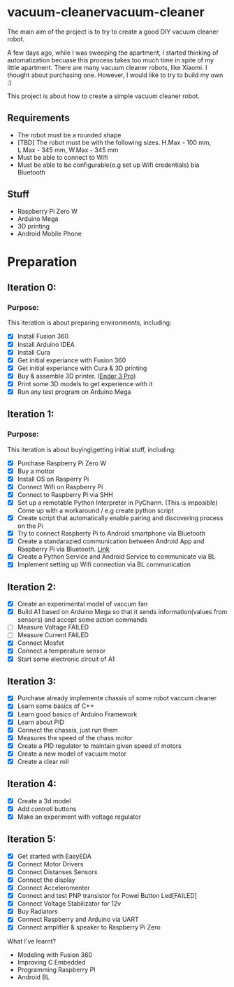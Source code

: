 # vacuum-cleanervacuum-cleaner
The main aim of the project is to try to create a good DIY vacuum cleaner robot.

A few days ago, while I was sweeping the apartment, I started thinking of automatization becuase this process takes too much time in spite of my little apartment. There are many
vacuum cleaner robots, like Xiaomi. I thought about purchasing one. However, I would like to try to build my own :)

This project is about how to create a simple vacuum cleaner robot.

## Requirements
* The robot must be a rounded shape
* [TBD] The robot must be with the following sizes. H.Max - 100 mm, L.Max - 345 mm, W.Max - 345 mm
* Must be able to connect to Wifi
* Must be able to be configurable(e.g set up Wifi credentials) bia Bluetooth

## Stuff
* Raspberry Pi Zero W
* Arduino Mega
* 3D printing
* Android Mobile Phone

# Preparation
## Iteration 0:
### Purpose:
This iteration is about preparing environments, including:
- [X] Install Fusion 360
- [X] Install Arduino IDEA
- [X] Install Cura
- [X] Get initial experiance with Fusion 360
- [X] Get initial experiance with Cura & 3D printing
- [X] Buy & assemble 3D printer. ([Ender 3 Pro](https://www.creality3dofficial.com/products/creality-ender-3-pro-3d-printer))
- [X] Print some 3D models to get experience with it
- [X] Run any test program on Arduino Mega

## Iteration 1:
### Purpose:
This iteration is about buying\getting initial stuff, including:
- [X] Purchase Raspberry Pi Zero W
- [X] Buy a mottor
- [x] Install OS on Rasperry Pi
- [x] Connect Wifi on Raspberry Pi
- [x] Connect to Raspberry Pi via SHH
- [X] Set up a remotable Python Interpreter in PyCharm. (This is imposible) Come up with a workaround / e.g create python script
- [x] Create script that automatically enable pairing and discovering process on the Pi
- [x] Try to connect Raspberty Pi to Android smartphone via Bluetooth
- [x] Create a standarazied communication between Android App and Raspberry Pi via Bluetooth. [Link](https://github.com/AlieksieievYurii/vacuum-cleaner/blob/main/docs/bluetooth_communication.md)
- [x] Create a Python Service and Android Service to communicate via BL
- [x] Implement setting up Wifi connection via BL communication

## Iteration 2:
- [x] Create an experimental model of vaccum fan 
- [x] Build A1 based on Arduino Mega so that it sends information(values from sensors) and accept some action commands
- [ ] Measure Voltage FAILED
- [ ] Measure Current FAILED
- [x] Connect Mosfet
- [x] Connect a temperature sensor
- [x] Start some electronic circuit of A1

## Iteration 3:
- [x] Purchase already implemente chassis of some robot vaccum cleaner
- [x] Learn some basics of C++
- [x] Learn good basics of Arduino Framework
- [x] Learn about PID
- [x] Connect the chassis, just run them
- [x] Measures the speed of the chass motor
- [x] Create a PID regulator to maintain given speed of motors
- [x] Create a new model of vacuum motor
- [x] Create a clear roll

## Iteration 4:
- [x] Create a 3d model
- [x] Add controll buttons
- [x] Make an experiment with voltage regulator
## Iteration 5:
- [X] Get started with EasyEDA
- [X] Connect Motor Drivers
- [X] Connect Distanses Sensors
- [X] Connect the display
- [X] Connect Acceleromenter
- [x] Connect and test PNP transistor for Powel Button Led[FAILED]
- [x] Connect Voltage Stabilizator for 12v
- [x] Buy Radiators
- [x] Connect Raspberry and Arduino via UART
- [x] Connect amplifier & speaker to Raspberry Pi Zero

What I've learnt?
- Modeling with Fusion 360
- Improving C Embedded
- Programming Raspberry PI
- Android BL
